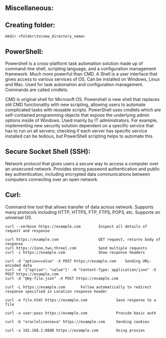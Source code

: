## Miscellaneous:

## Creating folder:
```
mkdir <folder\to\new_directory_name>
```

## PowerShell:
Powershell is a cross-platform task automation solution made up of command-line shell, scripting language, and a configuration management framework. Much more powerful than CMD. A Shell is a user interface that gives access to various services of OS. Can be installed on Windows, Linux and Mac. Used for task automation and configuration management. Commands are called cmdlets.

CMD is original shell for Microsoft OS. Powershell is new shell that replaces old CMD functionality with new scripting, allowing users to automate complicated tasks with reusable scripts. PowerShell uses cmdlets which are self-contained programming objects that expose the underlying admin options inside of Windows. Used mainly by IT administrators. For example, implementing new security solution dependent on a specific service that has to run on all servers; checking if each server has specific service installed can be tedious, but PowerShell scripting helps to automate this.

## Secure Socket Shell (SSH):
Network protocol that gives users a secure way to access a computer over an unsecured network. Provides strong password authentication and public key authentication, including encrypted data communications between computers connecting over an open network.


## Curl:
Command line tool that allows transfer of data across network. Supports many protocols including HTTP, HTTPS, FTP, FTPS, POP3, etc. Supports on universal OS. 

``` 
curl --verbose https://example.com        Inspect all details of request and response

curl https://example.com                  GET request, returns body of response
curl https://{one,two,three}.com          Send multiple requests
curl -i https://example.com               Show response headers

curl -d "option=value" -X POST https://example.com    Sending URL-encoded data
curl -d '{"option": "value"}' -H "Content-Type: application/json" -X POST https://example.com
curl -d "@my-file.json" -X POST https://example.com

curl -L https://example.com       Follow automatically to redirect response specified in Location response header

curl -o file.html https://example.com             Save response to a file

curl -u user:pass https://example.com             Provide basic auth

curl -b "oraclelicense=a" https://example.com     Sending cookies

curl -x 192.168.1:8888 https://example.com        Using proxies
``` 
